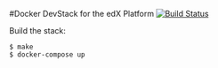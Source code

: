 #Docker DevStack for the edX Platform  [![Build Status](https://travis-ci.org/Edraak/edx-docker-devstack.svg)](https://travis-ci.org/Edraak/edx-docker-devstack)


Build the stack:

    $ make
    $ docker-compose up
